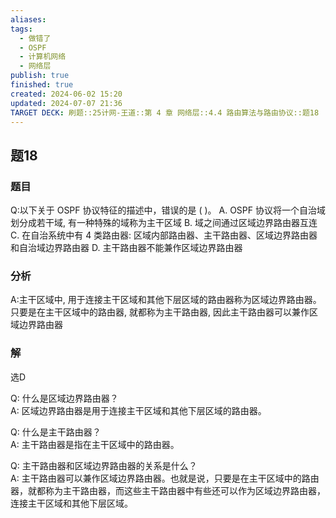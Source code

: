 ```yaml
---
aliases: 
tags:
  - 做错了
  - OSPF
  - 计算机网络
  - 网络层
publish: true
finished: true
created: 2024-06-02 15:20
updated: 2024-07-07 21:36
TARGET DECK: 刷题::25计网-王道::第 4 章 网络层::4.4 路由算法与路由协议::题18
---
```


## 题18
### 题目
Q:以下关于 OSPF 协议特征的描述中，错误的是 ( )。
A. OSPF 协议将一个自治域划分成若干域, 有一种特殊的域称为主干区域
B. 域之间通过区域边界路由器互连
C. 在自治系统中有 4 类路由器: 区域内部路由器、主干路由器、区域边界路由器和自治域边界路由器
D. 主干路由器不能兼作区域边界路由器
### 分析
A:主干区域中, 用于连接主干区域和其他下层区域的路由器称为区域边界路由器。只要是在主干区域中的路由器, 就都称为主干路由器, 因此主干路由器可以兼作区域边界路由器
### 解
选D
<!--ID: 1720359976110-->



Q: 什么是区域边界路由器？  
A: 区域边界路由器是用于连接主干区域和其他下层区域的路由器。
<!--ID: 1720359976116-->



Q: 什么是主干路由器？  
A: 主干路由器是指在主干区域中的路由器。
<!--ID: 1720359976121-->



Q: 主干路由器和区域边界路由器的关系是什么？  
A: 主干路由器可以兼作区域边界路由器。也就是说，只要是在主干区域中的路由器，就都称为主干路由器，而这些主干路由器中有些还可以作为区域边界路由器，连接主干区域和其他下层区域。
<!--ID: 1720359976126-->


